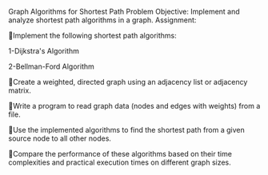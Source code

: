 Graph Algorithms for Shortest Path Problem
Objective: Implement and analyze shortest path algorithms in a graph. Assignment:

Implement the following shortest path algorithms:

1-Dijkstra's Algorithm

2-Bellman-Ford Algorithm

Create a weighted, directed graph using an adjacency list or adjacency matrix.

Write a program to read graph data (nodes and edges with weights) from a file.

Use the implemented algorithms to find the shortest path from a given source node to all other nodes.

Compare the performance of these algorithms based on their time complexities and practical execution times on different graph sizes.

